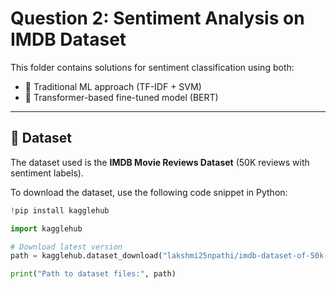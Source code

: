 # Question 2: Sentiment Analysis on IMDB Dataset

This folder contains solutions for sentiment classification using both:
- 🔹 Traditional ML approach (TF-IDF + SVM)
- 🔹 Transformer-based fine-tuned model (BERT)

---

## 📄 Dataset

The dataset used is the **IMDB Movie Reviews Dataset** (50K reviews with sentiment labels).

To download the dataset, use the following code snippet in Python:

```python
!pip install kagglehub

import kagglehub

# Download latest version
path = kagglehub.dataset_download("lakshmi25npathi/imdb-dataset-of-50k-movie-reviews")

print("Path to dataset files:", path)
